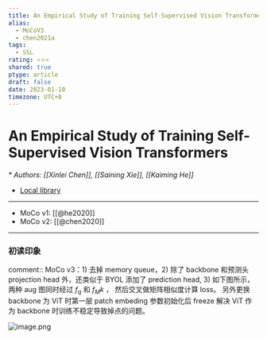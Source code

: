 ```yaml
---
title: An Empirical Study of Training Self-Supervised Vision Transformers
alias:
  - MoCoV3
  - chen2021a
tags:
  - SSL
rating: ⭐⭐⭐
shared: true
ptype: article
draft: false
date: 2023-01-10
timezone: UTC+8
---
```



# An Empirical Study of Training Self-Supervised Vision Transformers
<cite>* Authors: [[Xinlei Chen]], [[Saining Xie]], [[Kaiming He]]</cite>


* [Local library](zotero://select/items/1_ZXFC37UB)

---

- MoCo v1: [[@he2020]]
- MoCo v2: [[@chen2020]]

***

### 初读印象

comment:: MoCo v3：1) 去掉 memory queue，2) 除了 backbone 和预测头 projection head 外，还类似于 BYOL 添加了 prediction head, 3) 如下图所示，两种 aug 图同时经过 $f_q$ 和 $f_Mk$ ， 然后交叉做矩阵相似度计算 loss。 另外更换 backbone 为 ViT 时第一层 patch embeding 参数初始化后 freeze 解决 ViT 作为 backbone 时训练不稳定导致掉点的问题。


![image.png](https://markdown-imagebed.oss-cn-beijing.aliyuncs.com/imgs/202301101414306.png)



